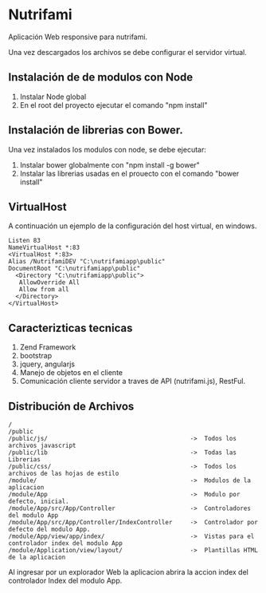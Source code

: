 Nutrifami
=======================

Aplicación Web responsive para nutrifami.

Una vez descargados los archivos se debe configurar el servidor virtual.

Instalación de de modulos con Node
----------------------------------

1. Instalar Node global
2. En el root del proyecto ejecutar el comando "npm install"


Instalación de librerias con Bower.
-----------------------------------

Una vez instalados los modulos con node, se debe ejecutar:
1. Instalar bower globalmente con "npm install -g bower"
2. Instalar las librerias usadas en el prouecto con el comando "bower install"

VirtualHost
--------------
 A continuación un ejemplo de la configuración del host virtual, en windows.
 
    Listen 83
    NameVirtualHost *:83
    <VirtualHost *:83>
    Alias /NutrifamiDEV "C:\nutrifamiapp\public"
    DocumentRoot "C:\nutrifamiapp\public"
      <Directory "C:\nutrifamiapp\public">
       AllowOverride All
       Allow from all
      </Directory>
    </VirtualHost>


Caracterizticas tecnicas
------------------------

 1. Zend Framework
 2. bootstrap
 3. jquery, angularjs
 4. Manejo de objetos en el cliente
 5. Comunicación cliente servidor a traves de API (nutrifami.js), RestFul.


Distribución de Archivos
------------------------

    /
    /public
    /public/js/                                        ->  Todos los archivos javascript
    /public/lib                                        ->  Todas las Librerias
    /public/css/                                       ->  Todos los archivos de las hojas de estilo
    /module/                                           ->  Modulos de la aplicacion
    /module/App                                        ->  Modulo por defecto, inicial.
    /module/App/src/App/Controller                     ->  Controladores del modulo App
    /module/App/src/App/Controller/IndexController     ->  Controlador por defecto del modulo App.
    /module/App/view/app/index/                        ->  Vistas para el controlador index del modulo App
    /module/Application/view/layout/                   ->  Plantillas HTML de la aplicacion

Al ingresar por un explorador Web la aplicacion abrira la accion index del controlador Index del modulo App.

